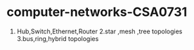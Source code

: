 # computer-networks-CSA0731
 1. Hub,Switch,Ethernet,Router
 2.star ,mesh ,tree topologies
 3.bus,ring,hybrid topologies
